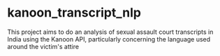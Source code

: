 # kanoon_transcript_nlp
This project aims to do an analysis of sexual assault court transcripts in India using the Kanoon API, particularly concerning the language used around the victim's attire 
